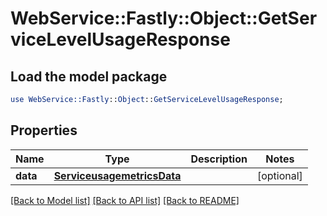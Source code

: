 # WebService::Fastly::Object::GetServiceLevelUsageResponse

## Load the model package
```perl
use WebService::Fastly::Object::GetServiceLevelUsageResponse;
```

## Properties
Name | Type | Description | Notes
------------ | ------------- | ------------- | -------------
**data** | [**ServiceusagemetricsData**](ServiceusagemetricsData.md) |  | [optional] 

[[Back to Model list]](../README.md#documentation-for-models) [[Back to API list]](../README.md#documentation-for-api-endpoints) [[Back to README]](../README.md)


